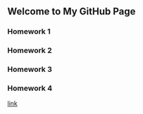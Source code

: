 ## Welcome to My GitHub Page

### Homework 1
### Homework 2
### Homework 3
### Homework 4

[link](https://moodle.boun.edu.tr/my/)
